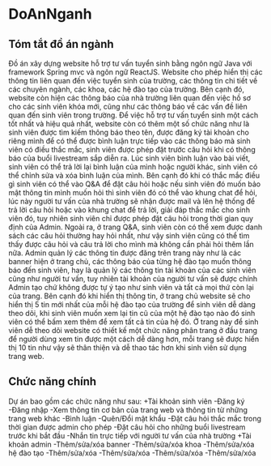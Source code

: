 # DoAnNganh

## Tóm tắt đồ án ngành

Đồ án xây dựng website hỗ trợ tư vấn tuyển sinh bằng ngôn ngữ Java với framework Spring mvc và ngôn ngữ ReactJS. Website cho phép hiển thị các thông tin liên quan đến việc tuyển sinh của trường, các thông tin chi tiết về các chuyên ngành, các khoa, các hệ đào tạo của trường. Bên cạnh đó, website còn hiện các thông báo của nhà trường liên quan đến việc hồ sơ cho các sinh viên khóa mới, cũng như các thông báo về các vấn đề liên quan đến sinh viên trong trường. Để việc hỗ trợ tư vấn tuyển sinh một cách tốt nhất và hiệu quả nhất, website còn có thêm một số chức năng như là sinh viên được tìm kiếm thông báo theo tên, được đăng ký tài khoản cho riêng mình để có thể được bình luận trực tiếp vào các thông báo mà sinh viên có điều thắc mắc, sinh viên được phép đặt trước câu hỏi khi có thông báo của buổi livestream sắp diễn ra. Lúc sinh viên bình luận vào bài viết, sinh viên có thể trả lời lại bình luận của mình hoặc người khác, sinh viên có thể chỉnh sửa và xóa bình luận của mình. Bên cạnh đó khi có thắc mắc điều gì sinh viên có thể vào Q&A để đặt câu hỏi hoặc nếu sinh viên đó muốn bảo mật thông tin mình muốn hỏi thì sinh viên đó có thể vào khung chat để hỏi, lúc này người tư vấn của nhà trường sẽ nhận được mail và lên hệ thống để trả lời câu hỏi hoặc vào khung chat để trả lời, giải đáp thắc mắc cho sinh viên đó, tuy nhiên sinh viên chỉ được phép đặt câu hỏi trong thời gian quy định của Admin. Ngoài ra, ở trang Q&A, sinh viên còn có thể xem được danh sách các câu hỏi thường hay hỏi nhất, như vậy sinh viên cũng có thể tìm thấy được câu hỏi và câu trả lời cho mình mà không cần phải hỏi thêm lần nữa. Admin quản lý các thông tin được đăng trên trang này như là các banner hiện ở trang chủ, các thông báo của từng hệ đào tạo muốn thông báo đến sinh viên, hay là quản lý các thông tin tài khoản của các sinh viên cũng như người tư vấn, tuy nhiên tài khoản của người tư vấn sẽ được chính Admin tạo chứ không được tự ý tạo như sinh viên và tất cả mọi thứ còn lại của trang. Bên cạnh đó khi hiển thị thông tin, ở trang chủ website sẽ cho hiển thị 5 tin mới nhất của mỗi hệ đào tạo của trường để sinh viên dễ dàng theo dõi, khi sinh viên muốn xem lại tin cũ của một hệ đào tạo nào đó sinh viên có thể bấm xem thêm để xem tất cả tin của hệ đó. Ở trang này để sinh viên dễ theo dõi website có thiết kế một chức năng phân trang ở đầu trang để người dùng xem tin được một cách dễ dàng hơn, mỗi trang sẽ được hiển thị 10 tin như vậy sẽ thân thiện và dễ thao tác hơn khi sinh viên sử dụng trang web.

## Chức năng chính

Dự án bao gồm các chức năng như sau:
+Tài khoản sinh viên
-Đăng ký
-Đăng nhập
-Xem thông tin cơ bản của trang web và thông tin từ những trang web khác
-Bình luận
-Quên/Đổi mật khẩu
-Đặt câu hỏi thắc mắc trong thời gian được admin cho phép
-Đặt câu hỏi cho những buổi livestream trước khi bắt đầu
-Nhắn tin trực tiếp với người tư vấn của nhà trường
+Tài khoản admin
-Thêm/sửa/xóa banner
-Thêm/sửa/xóa khoa
-Thêm/sửa/xóa hệ đào tạo
-Thêm/sửa/xóa
-Thêm/sửa/xóa
-Thêm/sửa/xóa
-Thêm/sửa/xóa
